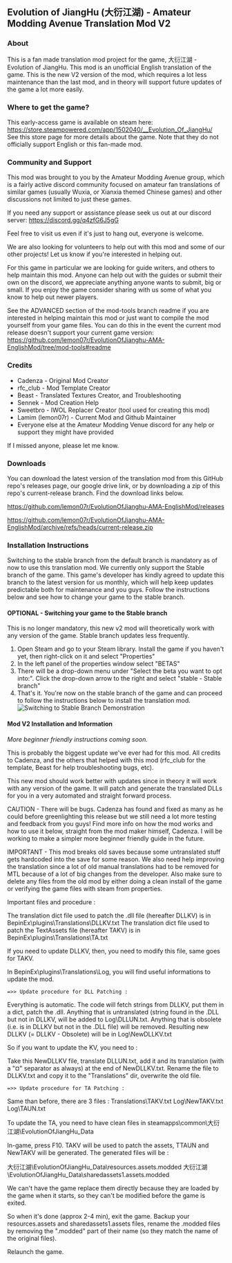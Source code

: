 
## Evolution of JiangHu (大衍江湖) - Amateur Modding Avenue Translation Mod V2
### About
This is a fan made translation mod project for the game, 大衍江湖 - Evolution of JiangHu. This mod is an unofficial English translation of the game. This is the new V2 version of the mod, which requires a lot less maintenance than the last mod, and in theory will support future updates of the game a lot more easily.
### Where to get the game?
This early-access game is available on steam here: https://store.steampowered.com/app/1502040/__Evolution_Of_JiangHu/ See this store page for more details about the game. Note that they do not officially support English or this fan-made mod.  
### Community and Support
This mod was brought to you by the Amateur Modding Avenue group, which is a fairly active discord community focused on amateur fan translations of similar games (usually Wuxia, or Xianxia themed Chinese games) and other discussions not limited to just these games. 

If you need any support or assistance please seek us out at our discord server: https://discord.gg/q4zfG6J5gG 

Feel free to visit us even if it's just to hang out, everyone is welcome.

We are also looking for volunteers to help out with this mod and some of our other projects! Let us know if you're interested in helping out. 

For this game in particular we are looking for guide writers, and others to help maintain this mod. Anyone can help out with the guides or submit their own on the discord, we appreciate anything anyone wants to submit, big or small. If you enjoy the game consider sharing with us some of what you know to help out newer players. 

See the ADVANCED section of the mod-tools branch readme if you are interested in helping maintain this mod or just want to compile the mod yourself from your game files. You can do this in the event the current mod release doesn't support your current game version: https://github.com/lemon07r/EvolutionOfJianghu-AMA-EnglishMod/tree/mod-tools#readme
### Credits
- Cadenza - Original Mod Creator
- rfc_club - Mod Template Creator
- Beast - Translated Textures Creator, and Troubleshooting
- Sennek - Mod Creation Help
- Sweetbro - IWOL Replacer Creator (tool used for creating this mod)
- Lamim (lemon07r) - Current Mod and Github Maintainer
- Everyone else at the Amateur Modding Venue discord for any help or support they might have provided

If I missed anyone, please let me know. 
### Downloads
You can download the latest version of the translation mod from this GitHub repo's releases page, our google drive link, or by downloading a zip of this repo's current-release branch. Find the download links below.

https://github.com/lemon07r/EvolutionOfJianghu-AMA-EnglishMod/releases

https://github.com/lemon07r/EvolutionOfJianghu-AMA-EnglishMod/archive/refs/heads/current-release.zip
### Installation Instructions
Switching to the stable branch from the default branch is mandatory as of now to use this translation mod. We currently only support the Stable branch of the game. This game's developer has kindly agreed to update this branch to the latest version for us monthly, which will help keep updates predictable both for maintenance and you guys. Follow the instructions below and see how to change your game to the stable branch.
#### OPTIONAL - Switching your game to the Stable branch
This is no longer mandatory, this new v2 mod will theoretically work with any version of the game. Stable branch updates less frequently.
1. Open Steam and go to your Steam library. Install the game if you haven't yet, then right-click on it and select "Properties" 
2. In the left panel of the properties window select "BETAS" 
3. There will be a drop-down menu under "Select the beta you want to opt into:". Click the drop-down arrow to the right and select "stable - Stable branch" 
4. That's it. You're now on the stable branch of the game and can proceed to follow the instructions below to install the translation mod. 
![Switching to Stable Branch Demonstration](https://i.imgur.com/70yoood.gif)
#### Mod V2 Installation and Information
*More beginner friendly instructions coming soon.*

This is probably the biggest update we've ever had for this mod. All credits to Cadenza, and the others that helped with this mod (rfc_club for the template, Beast for help troubleshooting bugs, etc).

This new mod should work better with updates since in theory it will work with any version of the game. It will patch and generate the translated DLLs for you in a very automated and straight forward process.

CAUTION - There will be bugs. Cadenza has found and fixed as many as he could before greenlighting this release but we still need a lot more testing and feedback from you guys! Find more info on how the mod works and how to use it below, straight from the mod maker himself, Cadenza. I will be working to make a simpler more beginner friendly guide in the future. 

IMPORTANT - This mod breaks old saves because some untranslated stuff gets hardcoded into the save for some reason. We also need help improving the translation since a lot of old manual translations had to be removed for MTL because of a lot of big changes from the developer. Also make sure to delete any files from the old mod by either doing a clean install of the game or verifying the game files with steam from properties. 

Important files and procedure :

The translation dict file used to patch the .dll file (hereafter DLLKV) is in BepinEx\plugins\Translations\DLLKV.txt
The translation dict file used to patch the TextAssets file (hereafter TAKV) is in BepinEx\plugins\Translations\TA.txt

If you need to update DLLKV, then, you need to modify this file, same goes for TAKV.

In BepinEx\plugins\Translations\Log, you will find useful informations to update the mod. 

	=>> Update procedure for DLL Patching : 

Everything is automatic. The code will fetch strings from DLLKV, put them in a dict, patch the .dll. 
Anything that is untranslated (string found in the .DLL but not in DLLKV, will be added to Log\DLLUN.txt. 
Anything that is obsolete (i.e. is in DLLKV but not in the .DLL file) will be removed.
Resulting new DLLKV (= DLLKV - Obsolete) will be in Log\NewDLLKV.txt

So if you want to update the KV, you need to : 

Take this NewDLLKV file, translate DLLUN.txt, add it and its translation (with a "¤" separator as always) at the end of NewDLLKV.txt. Rename the file to DLLKV.txt and copy it to the "Translations" dir, overwrite the old file. 

	=>> Update procedure for TA Patching : 

Same than before, there are 3 files : 
Translations\TAKV.txt
Log\NewTAKV.txt
Log\TAUN.txt

To update the TA, you need to have clean files in steamapps\common\大衍江湖\EvolutionOfJiangHu_Data

In-game, press F10. 
TAKV will be used to patch the assets, TTAUN and NewTAKV will be generated.
The generated files will be :

大衍江湖\EvolutionOfJiangHu_Data\resources.assets.modded
大衍江湖\EvolutionOfJiangHu_Data\sharedassets1.assets.modded

We can't have the game replace them directly because they are loaded by the game when it starts, so they can't be modified before the game is exited.

So when it's done (approx 2-4 min), exit the game. Backup your resources.assets and sharedassets1.assets files, rename the .modded files by removing the ".modded" part of their name (so they match the name of the original files).

Relaunch the game. 
